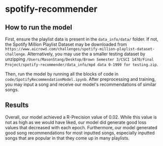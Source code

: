 # spotify-recommender

## How to run the model
First, ensure the playlist data is present in the `data_info/data/` folder. If not, the Spotify Million Playlist Dataset may be downloaded from `https://www.aicrowd.com/challenges/spotify-million-playlist-dataset-challenge`. Alternatively, you may use the a smaller testing dataset by unzipping `/Users/MasonStang/Desktop/Brown Semester 3/CSCI 1470/Final Project/spotify-recommender/data_info/mpd data 0-1999 for testing.zip`. 

Then, run the model by running all the blocks of code in `code/SpotifyRecommendationModel.ipynb`. After preprocessing and training, you may input a song and receive our model's recommendations of similar songs.

## Results
Overall, our model achieved a R-Precision value of 0.02. While this value is not as high as we would have liked, our model did generate good loss values that decreased with each epoch. Furthermore, our model generated good song recommendations for most inputted songs, especially inputted songs that are popular in that they come up in many playlists.
